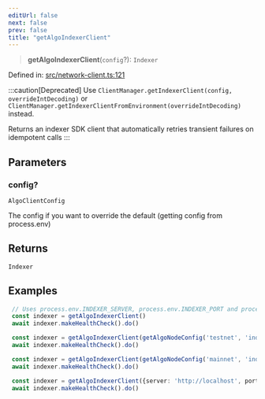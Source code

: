 ```yaml
---
editUrl: false
next: false
prev: false
title: "getAlgoIndexerClient"
---
```


> **getAlgoIndexerClient**(`config`?): `Indexer`

Defined in: [src/network-client.ts:121](https://github.com/algorandfoundation/algokit-utils-ts/blob/45957336d0cbf88c980c0a3343335a5e5e142c93/src/network-client.ts#L121)

:::caution[Deprecated]
Use `ClientManager.getIndexerClient(config, overrideIntDecoding)` or `ClientManager.getIndexerClientFromEnvironment(overrideIntDecoding)` instead.

Returns an indexer SDK client that automatically retries transient failures on idempotent calls
:::

## Parameters

### config?

`AlgoClientConfig`

The config if you want to override the default (getting config from process.env)

## Returns

`Indexer`

## Examples

```typescript
 // Uses process.env.INDEXER_SERVER, process.env.INDEXER_PORT and process.env.INDEXER_TOKEN
 const indexer = getAlgoIndexerClient()
 await indexer.makeHealthCheck().do()
 ```

```typescript
 const indexer = getAlgoIndexerClient(getAlgoNodeConfig('testnet', 'indexer'))
 await indexer.makeHealthCheck().do()
```

```typescript
 const indexer = getAlgoIndexerClient(getAlgoNodeConfig('mainnet', 'indexer'))
 await indexer.makeHealthCheck().do()
```

```typescript
 const indexer = getAlgoIndexerClient({server: 'http://localhost', port: '8980', token: 'aaaaaaaaaaaaaaaaaaaaaaaaaaaaaaaaaaaaaaaaaaaaaaaaaaaaaaaaaaaaaaaa'})
 await indexer.makeHealthCheck().do()
```
